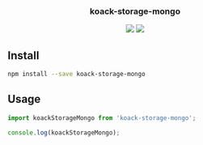 <h3 align="center">
  koack-storage-mongo
</h3>

<p align="center">
  
</p>

<p align="center">
  <a href="https://npmjs.org/package/koack-storage-mongo"><img src="https://img.shields.io/npm/v/koack-storage-mongo.svg?style=flat-square"></a>
  <a href="https://david-dm.org/koack/koack?path=packages/koack-storage-mongo"><img src="https://david-dm.org/koack/koack?path=packages/koack-storage-mongo.svg?style=flat-square"></a>
</p>

## Install

```bash
npm install --save koack-storage-mongo
```

## Usage

```js
import koackStorageMongo from 'koack-storage-mongo';

console.log(koackStorageMongo);
```
